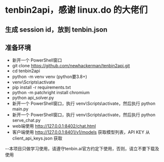 # tenbin2api，感谢 linux.do 的大佬们

## 生成 session id，放到 tenbin.json

## 准备环境
- 新开一个 PowerShell窗口
- git clone https://github.com/newhackerman/tenbin2api.git
- cd tenbin2api
- python -m venv venv (python要3.8+)
- venv\Scripts\activate
- pip install -r requirements.txt
- python -m patchright install chromium
- python api_solver.py
- 新开一个 PowerShell窗口，执行 venv\Scripts\activate，然后执行 python main.py 
- 新开一个 PowerShell窗口，执行 venv\Scripts\activate，然后执行 python serve_chat.py
- web端使用  http://127.0.0.1:8402/chat.html
- 客户端使用 http://127.0.0.1:8401/v1/models 获取模型列表，API KEY 从 client_api_keys.json 获取


--本项目只做学习使用，请遵守tenbin.ai官方约定下使用，否则，请立不要下载及使用
